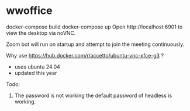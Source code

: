 # wwoffice

docker-compose build
docker-compose up
Open http://localhost:6901 to view the desktop via noVNC.

Zoom bot will run on startup and attempt to join the meeting continuously.

Why use https://hub.docker.com/r/accetto/ubuntu-vnc-xfce-g3 ?
 - uses ubuntu 24.04
 - updated this year

Todo:
1. The password is not working the default password of headless is working.
